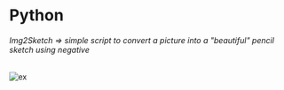 # Python
###### Img2Sketch => simple script to convert a picture into a "beautiful" pencil sketch using negative
![ex](https://github.com/Timophane/Python/blob/main/oldNew.png)
